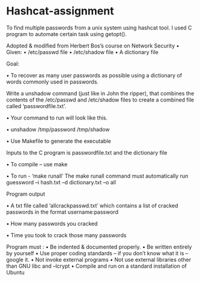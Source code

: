 # Hashcat-assignment
To find multiple passwords from a unix system using hashcat tool. I used C program to automate certain task using getopt().

Adopted & modified from Herbert Bos’s course on Network Security
• Given:
• /etc/passwd file
• /etc/shadow file
• A dictionary file

Goal:

• To recover as many user passwords as possible using a dictionary
of words commonly used in passwords.

Write a unshadow command (just like in John the ripper), that combines the contents of the
/etc/passwd and /etc/shadow files to create a combined file called ‘passwordfile.txt’.

• Your command to run will look like this.

• unshadow /tmp/password /tmp/shadow

• Use Makefile to generate the executable

Inputs to the C program is passwordfile.txt and the dictionary file

• To compile – use make

• To run - ‘make runall’
The make runall command must automatically run
guessword –i hash.txt –d dictionary.txt –o all


Program output

• A txt file called ‘allcrackpasswd.txt’ which contains a list of cracked passwords in the format
username:password

• How many passwords you cracked

• Time you took to crack those many passwords


Program must :
• Be indented & documented properly.
• Be written entirely by yourself
• Use proper coding standards – if you don’t know what it is – google it.
• Not invoke external programs
• Not use external libraries other than GNU libc and –lcrypt
• Compile and run on a standard installation of Ubuntu


